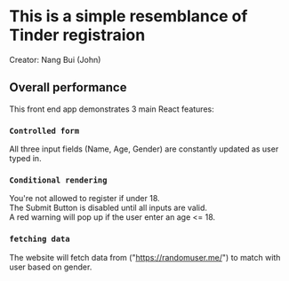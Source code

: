# This is a simple resemblance of Tinder registraion

Creator: Nang Bui (John)

## Overall performance

This front end app demonstrates 3 main React features:

### `Controlled form`
All three input fields (Name, Age, Gender) are constantly updated as user typed in. 

### `Conditional rendering`
You're not allowed to register if under 18.\
The Submit Button is disabled until all inputs are valid.\
A red warning will pop up if the user enter an age <= 18. 

### `fetching data`
The website will fetch data from ("https://randomuser.me/") to match with user based on gender. 
